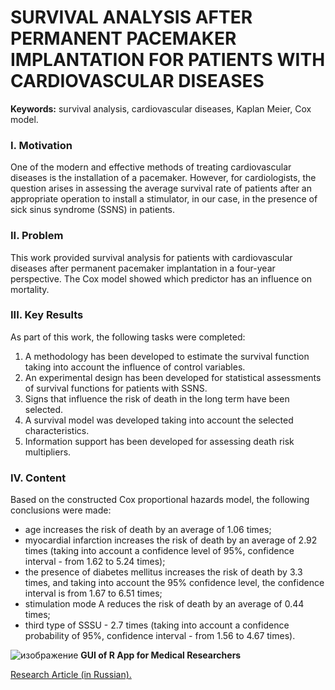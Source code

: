 # SURVIVAL ANALYSIS AFTER PERMANENT PACEMAKER IMPLANTATION FOR PATIENTS WITH CARDIOVASCULAR DISEASES



**Keywords:** survival analysis, cardiovascular diseases, Kaplan Meier, Cox model.


### I. Motivation
One of the modern and effective methods of treating cardiovascular diseases is the installation of a pacemaker. However, for cardiologists, the question arises in assessing the average survival rate of patients after an appropriate operation to install a stimulator, in our case, in the presence of sick sinus syndrome (SSNS) in patients.

### II. Problem
This work provided survival analysis for patients with cardiovascular diseases after permanent pacemaker implantation in a four-year perspective. The Cox model showed which predictor has an influence on mortality.

### III. Key Results 
As part of this work, the following tasks were completed:
1. A methodology has been developed to estimate the survival function taking into account the influence of control variables.
2. An experimental design has been developed for statistical assessments of survival functions for patients with SSNS.
3. Signs that influence the risk of death in the long term have been selected.
4. A survival model was developed taking into account the selected characteristics.
5. Information support has been developed for assessing death risk multipliers.




### IV. Content
Based on the constructed Cox proportional hazards model, the following conclusions were made:
* age increases the risk of death by an average of 1.06 times;
* myocardial infarction increases the risk of death by an average of 2.92 times (taking into account a confidence level of 95%, confidence interval - from 1.62 to 5.24 times);
* the presence of diabetes mellitus increases the risk of death by 3.3 times, and taking into account the 95% confidence level, the confidence interval is from 1.67 to 6.51 times;
* stimulation mode A reduces the risk of death by an average of 0.44 times;
* third type of SSSU - 2.7 times (taking into account a confidence probability of 95%, confidence interval - from 1.56 to 4.67 times).


![изображение](https://github.com/byberni/msc-dissertation-survival-analysis/assets/143712969/a8af0de4-3777-45aa-ad0f-5264ef266df8)
**GUI of R App for Medical Researchers**



[Research Article (in Russian).](https://github.com/byberni/msc-dissertation-survival-analysis/blob/main/Research%20Article.pdf)
